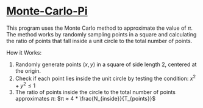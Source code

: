 # [Monte-Carlo-Pi](https://monte-carlo-pi-efxp3lntxpzv8g8wm6ejbv.streamlit.app)

This program uses the Monte Carlo method to approximate the value of $π$.
The method works by randomly sampling points in a square and calculating 
the ratio of points that fall inside a unit circle to the total number of points.

How it Works:
1. Randomly generate points $(x, y)$ in a square of side length 2, centered at the origin.
2. Check if each point lies inside the unit circle by testing the condition:
   $x^2 + y^2 ≤ 1$
3. The ratio of points inside the circle to the total number of points approximates $π$: $π ≈ 4 * \frac{N_{inside}}{T_{points}}$
